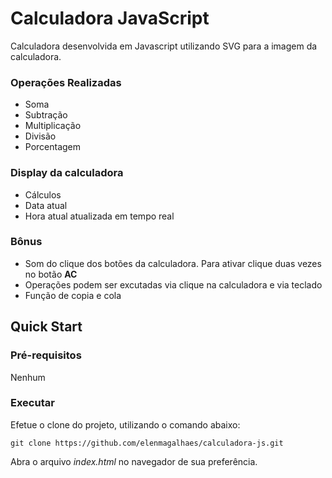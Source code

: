 # Calculadora JavaScript

Calculadora desenvolvida em Javascript utilizando SVG para a imagem da calculadora.

### Operações Realizadas

- Soma
- Subtração
- Multiplicação
- Divisão
- Porcentagem

### Display da calculadora

- Cálculos
- Data atual
- Hora atual atualizada em tempo real

### Bônus

- Som do clique dos botões da calculadora. Para ativar clique duas vezes no botão **AC**
- Operações podem ser excutadas via clique na calculadora e via teclado
- Função de copia e cola

## Quick Start

### Pré-requisitos

Nenhum

### Executar

Efetue o clone do projeto, utilizando o comando abaixo:

```
git clone https://github.com/elenmagalhaes/calculadora-js.git
```

Abra o arquivo *index.html* no navegador de sua preferência.
